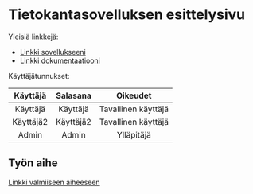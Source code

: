 ﻿# Tietokantasovelluksen esittelysivu

Yleisiä linkkejä:

* [Linkki sovellukseeni](http://johkauha.users.cs.helsinki.fi/forum/)
* [Linkki dokumentaatiooni](https://github.com/ZMaster13/Tsoha-Bootstrap/blob/master/doc/dokumentaatio.pdf?raw=true)

Käyttäjätunnukset:

|  Käyttäjä |  Salasana |       Oikeudet      |
|:---------:|:---------:|:-------------------:|
|  Käyttäjä |  Käyttäjä | Tavallinen käyttäjä |
| Käyttäjä2 | Käyttäjä2 | Tavallinen käyttäjä |
|   Admin   |   Admin   |      Ylläpitäjä     |

## Työn aihe

[Linkki valmiiseen aiheeseen](http://advancedkittenry.github.io/suunnittelu_ja_tyoymparisto/aiheet/Keskustelufoorumi.html)
